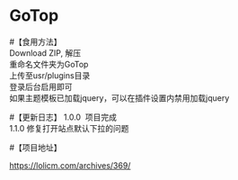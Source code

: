 # GoTop

#【食用方法】
<br>
Download ZIP, 解压
<br>
重命名文件夹为GoTop
<br>
上传至usr/plugins目录
<br>
登录后台启用即可
<br>
如果主题模板已加载jquery，可以在插件设置内禁用加载jquery

#【更新日志】
1.0.0  项目完成
<br>
1.1.0  修复打开站点默认下拉的问题

#【项目地址】

https://lolicm.com/archives/369/
